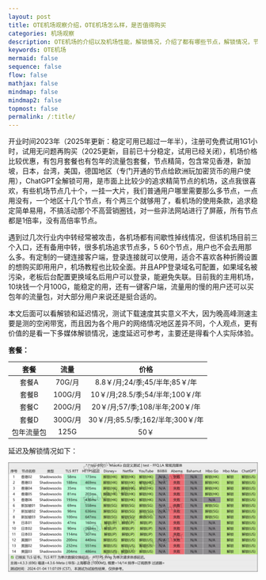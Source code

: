 ```yaml
---
layout: post
title: OTE机场观察介绍，OTE机场怎么样，是否值得购买
categories: 机场观察
description: OTE机场的介绍以及机场性能，解锁情况，介绍了都有哪些节点，解锁情况，节点的大概延迟情况等，机场价格比较优惠，有包月套餐也有包年的流量包套餐，节点精简，包含常见香港，新加坡，日本，台湾，美国，德国地区（专门开通的节点给欧洲玩加密货币的用户使用），ChatGPT全解锁可用，是市面上比较少的追求精简节点的机场
keywords: OTE机场
mermaid: false
sequence: false
flow: false
mathjax: false
mindmap: false
mindmap2: false
topmost: false
permalink: /:title/
---
```

开业时间2023年（2025年更新：稳定可用已超过一年半），注册可免费试用1G1小时，试用无问题再购买（2025更新，目前已十分稳定，试用已经关闭），机场价格比较优惠，有包月套餐也有包年的流量包套餐，节点精简，包含常见香港，新加坡，日本，台湾，美国，德国地区（专门开通的节点给欧洲玩加密货币的用户使用），ChatGPT全解锁可用，是市面上比较少的追求精简节点的机场，这点我很喜欢，有些机场节点几十个，一挂一大片，我们普通用户哪里需要那么多节点，一点用没有，一个地区十几个节点，有个两三个就够用了，看机场的使用条款，追求稳定简单易用，不搞活动那个不高营销圈钱，对一些非法网站进行了屏蔽，所有节点都是1倍率，没有高倍率节点。

遇到过几次行业内中转经常被攻击，各机场都有间歇性掉线情况，但该机场目前三个入口，还有备用中转，很多机场追求节点多，5 60个节点，用户也不会去用那么多。有定制的一键连接客户端，登录连接就可以使用，适合不喜欢各种折腾设置的想购买即用用户，机场教程也比较全面。并且APP登录域名可配置，如果域名被污染，老板后台配置更换域名后用户可以登录，能避免失联。目前我的主用机场，10块钱一个月100G，能稳定的用，还有一键客户端，流量用的慢的用户还可以买包年的流量包，对大部分用户来说还是挺合适的。

本文后面可以看解锁和延迟情况，测试下载速度其实意义不大，因为晚高峰测速主要是测的空闲带宽，而且因为各个用户的网络情况地区差异不同，个人观点，更有价值的是看一下多媒体解锁情况，速度延迟可参考，主要还是得看个人实际体验。   

**套餐：**

套餐 |  流量 | 价格 
:-: |  :-: | :-: 
套餐A | 70G/月 |8.8￥/月;24/季;45/半年;85￥/年
套餐B | 100G/月 |10￥/月;28.5/季;54/半年;100￥/年
套餐C | 200G/月 |20￥/月;57/季;108/半年;200￥/年
套餐D | 300G/月|30￥/月;85.5/季;162/半年;300￥/年
包年流量包 | 125G |50￥

延迟及解锁情况如下：

 ![OTE](/images/posts/jichang/OTEunlock.jpg)

